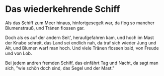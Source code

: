 # Das wiederkehrende Schiff

Als das Schiff zum Meer hinaus,
hinfortgesegelt war,
da flog so mancher Blumenstrauß,
und Tränen flossen gar.

Doch als es auf der andern Seit',
heraufgefahren kam,
und hoch im Mast der Knabe schreit,
das Land sei endlich nah,
da traf sich wieder Jung und Alt,
und Blumen warf man hoch.
Und viele Tränen flossen bald,
von Freude und von Lob.

Bei jedem andren fremden Schiff,
das einfährt Tag und Nacht,
da sagt man sich, "wie schön doch sind,
das Segel und der Mast."